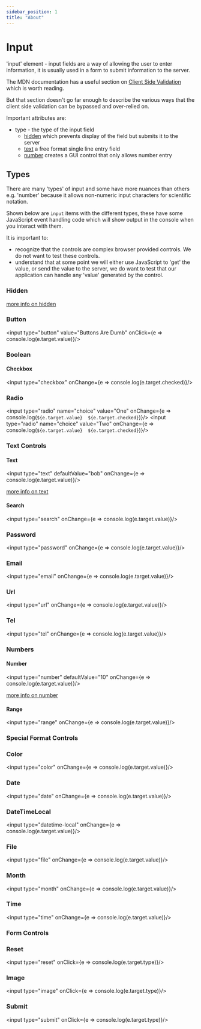 ```yaml
---
sidebar_position: 1
title: "About"
---
```


# Input

'input' element - input fields are a way of allowing the user to enter information, it is usually used in a form to submit information to the server.

The MDN documentation has a useful section on [Client Side Validation](https://developer.mozilla.org/en-US/docs/Web/HTML/Element/input#client-side_validation) which is worth reading.

But that section doesn't go far enough to describe the various ways that the client side validation can be bypassed and over-relied on.

Important attributes are:

- type - the type of the input field
    - [hidden](input-type-hidden.mdx) which prevents display of the field but submits it to the server
    - [text](input-type-text.mdx) a free format single line entry field
    - [number](input-type-number.mdx) creates a GUI control that only allows number entry


## Types

There are many 'types' of input and some have more nuances than others e.g. 'number' because it allows non-numeric input characters for scientific notation.

Shown below are `input` items with the different types, these have some JavaScript event handling code which will show output in the console when you interact with them.

It is important to:

- recognize that the controls are complex browser provided controls. We do not want to test these controls.
- understand that at some point we will either use JavaScript to 'get' the value, or send the value to the server, we do want to test that our application can handle any 'value' generated by the control.

### Hidden

<input type="hidden" defaultValue="bob"/>

[more info on hidden](input-type-hidden.mdx)

### Button

<input type="button" value="Buttons Are Dumb" onClick={e => console.log(e.target.value)}/>

### Boolean

#### Checkbox

<input type="checkbox" onChange={e => console.log(e.target.checked)}/>

### Radio

<input type="radio" name="choice" value="One" onChange={e => console.log(`${e.target.value}  ${e.target.checked}`)}/>
<input type="radio" name="choice" value="Two" onChange={e => console.log(`${e.target.value}  ${e.target.checked}`)}/>

### Text Controls

#### Text

<input type="text" defaultValue="bob" onChange={e => console.log(e.target.value)}/>

[more info on text](input-type-text.mdx)

#### Search

<input type="search" onChange={e => console.log(e.target.value)}/>

### Password

<input type="password" onChange={e => console.log(e.target.value)}/>

### Email

<input type="email" onChange={e => console.log(e.target.value)}/>

### Url

<input type="url" onChange={e => console.log(e.target.value)}/>

### Tel

<input type="tel" onChange={e => console.log(e.target.value)}/>

### Numbers

#### Number

<input type="number" defaultValue="10" onChange={e => console.log(e.target.value)}/>

[more info on number](input-type-text.mdx)

#### Range

<input type="range" onChange={e => console.log(e.target.value)}/>


### Special Format Controls

### Color

<input type="color" onChange={e => console.log(e.target.value)}/>

### Date

<input type="date" onChange={e => console.log(e.target.value)}/>

### DateTimeLocal

<input type="datetime-local" onChange={e => console.log(e.target.value)}/>


### File

<input type="file" onChange={e => console.log(e.target.value)}/>

### Month

<input type="month" onChange={e => console.log(e.target.value)}/>



### Time

<input type="time" onChange={e => console.log(e.target.value)}/>


### Form Controls

### Reset

<input type="reset" onClick={e => console.log(e.target.type)}/>

### Image

<input type="image" onClick={e => console.log(e.target.type)}/>

### Submit

<input type="submit" onClick={e => console.log(e.target.type)}/>

